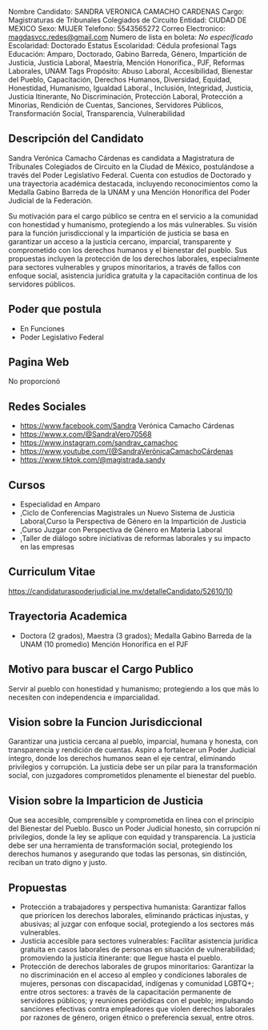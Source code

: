 Nombre Candidato: SANDRA VERONICA CAMACHO CARDENAS
Cargo: Magistraturas de Tribunales Colegiados de Circuito
Entidad: CIUDAD DE MEXICO
Sexo: MUJER
Telefono: 5543565272
Correo Electronico: magdasvcc.redes@gmail.com
Numero de lista en boleta: *No especificado*
Escolaridad: Doctorado
Estatus Escolaridad: Cédula profesional
Tags Educación: Amparo, Doctorado, Gabino Barreda, Género, Impartición de Justicia, Justicia Laboral, Maestría, Mención Honorífica., PJF, Reformas Laborales, UNAM
Tags Propósito: Abuso Laboral, Accesibilidad, Bienestar del Pueblo, Capacitación, Derechos Humanos, Diversidad, Equidad, Honestidad, Humanismo, Igualdad Laboral., Inclusión, Integridad, Justicia, Justicia Itinerante, No Discriminación, Protección Laboral, Protección a Minorías, Rendición de Cuentas, Sanciones, Servidores Públicos, Transformación Social, Transparencia, Vulnerabilidad


## Descripción del Candidato 

Sandra Verónica Camacho Cárdenas es candidata a Magistratura de Tribunales Colegiados de Circuito en la Ciudad de México, postulándose a través del Poder Legislativo Federal. Cuenta con estudios de Doctorado y una trayectoria académica destacada, incluyendo reconocimientos como la Medalla Gabino Barreda de la UNAM y una Mención Honorífica del Poder Judicial de la Federación. 

Su motivación para el cargo público se centra en el servicio a la comunidad con honestidad y humanismo, protegiendo a los más vulnerables. Su visión para la función jurisdiccional y la impartición de justicia se basa en garantizar un acceso a la justicia cercano, imparcial, transparente y comprometido con los derechos humanos y el bienestar del pueblo. Sus propuestas incluyen la protección de los derechos laborales, especialmente para sectores vulnerables y grupos minoritarios, a través de fallos con enfoque social, asistencia jurídica gratuita y la capacitación continua de los servidores públicos.


## Poder que postula

- En Funciones
- Poder Legislativo Federal


## Pagina Web

No proporcionó


## Redes Sociales

- https://www.facebook.com/Sandra Verónica Camacho Cárdenas
- https://www.x.com/@SandraVero70568
- https://www.instagram.com/sandrav_camachoc
- https://www.youtube.com/(@SandraVerónicaCamachoCárdenas
- https://www.tiktok.com/@magistrada.sandy


## Cursos

- Especialidad en Amparo
- ,Ciclo de Conferencias Magistrales  un Nuevo Sistema de Justicia Laboral,Curso la Perspectiva de Género en la Impartición de Justicia
- ,Curso Juzgar con Perspectiva de Género en Materia Laboral
- ,Taller  de diálogo sobre iniciativas de reformas laborales y su impacto en las empresas


## Curriculum Vitae

https://candidaturaspoderjudicial.ine.mx/detalleCandidato/52610/10


## Trayectoria Academica

- Doctora (2 grados), Maestra (3 grados); Medalla Gabino Barreda de la UNAM (10 promedio) Mención Honorífica en el PJF


## Motivo para buscar el Cargo Publico

Servir al pueblo con honestidad y humanismo; protegiendo a los que más lo necesiten con independencia e imparcialidad.


## Vision sobre la Funcion Jurisdiccional

Garantizar una justicia cercana al pueblo, imparcial, humana y honesta, con transparencia y rendición de cuentas. Aspiro a fortalecer un Poder Judicial íntegro, donde los derechos humanos sean el eje central, eliminando privilegios y corrupción. La justicia debe ser un pilar para la transformación social, con juzgadores comprometidos plenamente el bienestar del pueblo.


## Vision sobre la Imparticion de Justicia

Que sea accesible, comprensible y comprometida en línea con el principio del Bienestar del Pueblo. Busco un Poder Judicial honesto, sin corrupción ni privilegios, donde la ley se aplique con equidad y transparencia. La justicia debe ser una herramienta de transformación social, protegiendo los derechos humanos y asegurando que todas las personas, sin distinción, reciban un trato digno y justo.


## Propuestas

- Protección a trabajadores y perspectiva humanista: Garantizar fallos que prioricen los derechos laborales, eliminando prácticas injustas, y abusivas; al juzgar con enfoque social, protegiendo a los sectores más vulnerables.
- Justicia accesible para sectores vulnerables: Facilitar asistencia jurídica gratuita en casos laborales de personas en situación de vulnerabilidad; promoviendo la justicia itinerante: que llegue hasta el pueblo.
- Protección de derechos laborales de grupos minoritarios: Garantizar la no discriminación en el acceso al empleo y condiciones laborales de mujeres, personas con discapacidad, indígenas y comunidad LGBTQ+; entre otros sectores: a través de la capacitación permanente de servidores públicos; y reuniones periódicas con el pueblo; impulsando sanciones efectivas contra empleadores que violen derechos laborales por razones de género, origen étnico o preferencia sexual, entre otros.

